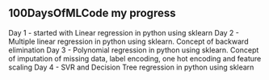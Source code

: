100DaysOfMLCode my progress
---------------------------
Day 1 - started with Linear regression in python using sklearn
Day 2 - Multiple linear regression in python using sklearn. Concept of backward elimination
Day 3 - Polynomial regression in python using sklearn. Concept of imputation of missing data, label encoding, one hot encoding and feature scaling
Day 4 - SVR and Decision Tree regression in python using sklearn
